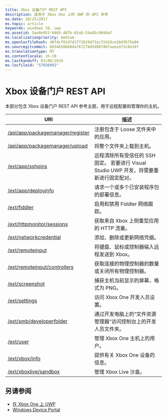 ```yaml
---
title: Xbox 设备门户 REST API
description: 适用于 Xbox One 上的 UWP 的 API 参考
ms.date: 10/25/2017
ms.topic: article
keywords: windows 10, uwp
ms.assetid: 5ae8e953-0465-487b-81dd-54a85c904daf
ms.localizationpriority: medium
ms.openlocfilehash: d8fdcf01d7d1f72624d73acf2d10ce28dfb75e04
ms.sourcegitcommit: b034650b684a767274d5d88746faeea373c8e34f
ms.translationtype: MT
ms.contentlocale: zh-CN
ms.lasthandoff: 03/06/2019
ms.locfileid: "57656992"
---
```

# <a name="xbox-device-portal-rest-api"></a>Xbox 设备门户 REST API

本部分包含 Xbox 设备门户 REST API 参考主题，用于远程配置和管理你的主机。

| URI        | 描述 |
|------------|-------------|
|[/api/app/packagemanager/register](wdp-loose-folder-register-api.md)| 注册包含于 Loose 文件夹中的应用。 |
|[/api/app/packagemanager/upload](wdp-folder-upload.md)| 将整个文件夹上载到主机。 |
|[/ext/app/sshpins](uwp-sshpins-api.md)| 远程清除所有受信任的 SSH 固定。 若要进行 Visual Studio UWP 开发，将需要重新进行固定配对。 |
|[/ext/app/deployinfo](uwp-deployinfo-api.md)| 请求一个或多个已安装程序包的部署信息。 |
|[/ext/fiddler](wdp-fiddler-api.md)| 启用和禁用 Fiddler 网络跟踪。 |
|[/ext/httpmonitor/sessions](wdp-httpMonitor-api.md)| 获取来自 Xbox 上侧重型应用的 HTTP 流量。 |
|[/ext/networkcredential](uwp-networkcredentials-api.md)| 添加、删除或更新网络凭据。 |
|[/ext/remoteinput](uwp-remoteinput-api.md)| 将键盘、鼠标或控制器输入远程发送到 Xbox。 |
|[/ext/remoteinput/controllers](uwp-remoteinput-controllers-api.md)| 获取连接的物理控制器的数量或关闭所有物理控制器。 |
|[/ext/screenshot](wdp-media-capture-api.md)| 捕获主机当前显示的屏幕，格式为 PNG。 |
|[/ext/settings](wdp-xboxsettings-api.md)| 访问 Xbox One 开发人员设置。 |
|[/ext/smb/developerfolder](wdp-smb-api.md)| 通过开发电脑上的“文件资源管理器”访问控制台上的开发人员文件夹。 |
|[/ext/user](wdp-user-management.md)| 管理 Xbox One 主机上的用户。 |
|[/ext/xbox/info](wdp-xboxinfo-api.md)| 提供有关 Xbox One 设备的信息。 |
|[/ext/xboxlive/sandbox](wdp-sandbox-api.md)| 管理 Xbox Live 沙盒。 |

## <a name="see-also"></a>另请参阅

- [在 Xbox One 上 UWP](index.md)
- [Windows Device Portal](../debug-test-perf/device-portal.md)